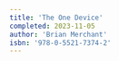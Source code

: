 ```yaml
---
title: 'The One Device'
completed: 2023-11-05
author: 'Brian Merchant'
isbn: '978-0-5521-7374-2'
---
```

